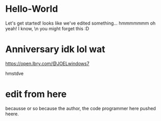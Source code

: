 # Hello-World
Let's get started!
looks like we've edited something... hmmmmmmm
oh yeah! I know,
\n you might forget this :D

# Anniversary idk lol wat
https://open.lbry.com/@JOELwindows7 

hmstdve

# edit from here
becausse or so because the author, the code programmer here pushed heere.

